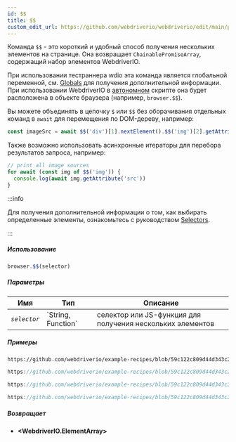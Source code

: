 ```yaml
---
id: $$
title: $$
custom_edit_url: https://github.com/webdriverio/webdriverio/edit/main/packages/webdriverio/src/commands/browser/$$.ts
---
```


Команда `$$` - это короткий и удобный способ получения нескольких элементов на странице.
Она возвращает `ChainablePromiseArray`, содержащий набор элементов WebdriverIO.

При использовании тестраннера wdio эта команда является глобальной переменной, см. [Globals](https://webdriver.io/docs/api/globals)
для получения дополнительной информации. При использовании WebdriverIO в [автономном](https://webdriver.io/docs/setuptypes#standalone-mode)
скрипте она будет расположена в объекте браузера (например, `browser.$$`).

Вы можете объединять в цепочку `$` или `$$` без оборачивания отдельных команд в `await` для 
перемещения по DOM-дереву, например:

```js
const imageSrc = await $$('div')[1].nextElement().$$('img')[2].getAttribute('src')
```

Также возможно использовать асинхронные итераторы для перебора результатов запроса, например:

```js
// print all image sources
for await (const img of $$('img')) {
  console.log(await img.getAttribute('src'))
}
```

:::info

Для получения дополнительной информации о том, как выбирать определенные элементы, ознакомьтесь с руководством [Selectors](/docs/selectors).

:::

##### Использование

```js
browser.$$(selector)
```

##### Параметры

<table>
  <thead>
    <tr>
      <th>Имя</th><th>Тип</th><th>Описание</th>
    </tr>
  </thead>
  <tbody>
    <tr>
      <td><code><var>selector</var></code></td>
      <td>`String, Function`</td>
      <td>селектор или JS-функция для получения нескольких элементов</td>
    </tr>
  </tbody>
</table>

##### Примеры

```html reference title="example.html" useHTTPS
https://github.com/webdriverio/example-recipes/blob/59c122c809d44d343c231bde2af7e8456c8f086c/queryElements/example.html
```

```js reference title="multipleElements.js" useHTTPS
https://github.com/webdriverio/example-recipes/blob/59c122c809d44d343c231bde2af7e8456c8f086c/queryElements/multipleElements.js#L6-L7
```

```js reference title="multipleElements.js" useHTTPS
https://github.com/webdriverio/example-recipes/blob/59c122c809d44d343c231bde2af7e8456c8f086c/queryElements/multipleElements.js#L15-L24
```

```js reference title="multipleElements.js" useHTTPS
https://github.com/webdriverio/example-recipes/blob/59c122c809d44d343c231bde2af7e8456c8f086c/queryElements/multipleElements.js#L32-L39
```

##### Возвращает

- **&lt;WebdriverIO.ElementArray&gt;**